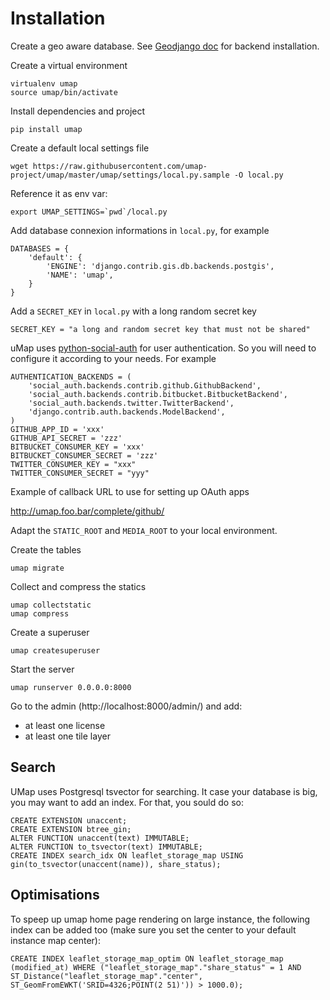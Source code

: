 # Installation

Create a geo aware database. See [Geodjango doc](https://docs.djangoproject.com/en/dev/ref/contrib/gis/install/) for backend installation.

Create a virtual environment

    virtualenv umap
    source umap/bin/activate

Install dependencies and project

    pip install umap

Create a default local settings file

    wget https://raw.githubusercontent.com/umap-project/umap/master/umap/settings/local.py.sample -O local.py


Reference it as env var:

    export UMAP_SETTINGS=`pwd`/local.py


Add database connexion informations in `local.py`, for example

    DATABASES = {
        'default': {
            'ENGINE': 'django.contrib.gis.db.backends.postgis',
            'NAME': 'umap',
        }
    }

Add a `SECRET_KEY` in `local.py` with a long random secret key

    SECRET_KEY = "a long and random secret key that must not be shared"

uMap uses [python-social-auth](http://python-social-auth.readthedocs.org/) for user authentication. So you will need to configure it according to your
needs. For example

    AUTHENTICATION_BACKENDS = (
        'social_auth.backends.contrib.github.GithubBackend',
        'social_auth.backends.contrib.bitbucket.BitbucketBackend',
        'social_auth.backends.twitter.TwitterBackend',
        'django.contrib.auth.backends.ModelBackend',
    )
    GITHUB_APP_ID = 'xxx'
    GITHUB_API_SECRET = 'zzz'
    BITBUCKET_CONSUMER_KEY = 'xxx'
    BITBUCKET_CONSUMER_SECRET = 'zzz'
    TWITTER_CONSUMER_KEY = "xxx"
    TWITTER_CONSUMER_SECRET = "yyy"

Example of callback URL to use for setting up OAuth apps

 http://umap.foo.bar/complete/github/

Adapt the `STATIC_ROOT` and `MEDIA_ROOT` to your local environment.

Create the tables

    umap migrate

Collect and compress the statics

    umap collectstatic
    umap compress

Create a superuser

    umap createsuperuser

Start the server

    umap runserver 0.0.0.0:8000

Go to the admin (http://localhost:8000/admin/) and add:

- at least one license
- at least one tile layer

## Search

UMap uses Postgresql tsvector for searching. It case your database is big, you
may want to add an index. For that, you sould do so:

    CREATE EXTENSION unaccent;
    CREATE EXTENSION btree_gin;
    ALTER FUNCTION unaccent(text) IMMUTABLE;
    ALTER FUNCTION to_tsvector(text) IMMUTABLE;
    CREATE INDEX search_idx ON leaflet_storage_map USING gin(to_tsvector(unaccent(name)), share_status);


## Optimisations

To speep up umap home page rendering on large instance, the following index can be added too (make sure you set the center to your default instance map center):

    CREATE INDEX leaflet_storage_map_optim ON leaflet_storage_map (modified_at) WHERE ("leaflet_storage_map"."share_status" = 1 AND ST_Distance("leaflet_storage_map"."center", ST_GeomFromEWKT('SRID=4326;POINT(2 51)')) > 1000.0);
